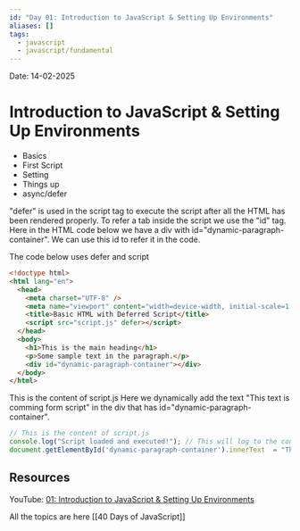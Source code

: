 ```yaml
---
id: "Day 01: Introduction to JavaScript & Setting Up Environments"
aliases: []
tags:
  - javascript
  - javascript/fundamental
---
```


Date: 14-02-2025

# Introduction to JavaScript & Setting Up Environments

- Basics
- First Script
- Setting
- Things up
- async/defer

"defer" is used in the script tag to execute the script after all the HTML has been rendered properly.
To refer a tab inside the script we use the "id" tag.
Here in the HTML code below we have a div with id="dynamic-paragraph-container".
We can use this id to refer it in the code.

The code below uses defer and script

```html
<!doctype html>
<html lang="en">
  <head>
    <meta charset="UTF-8" />
    <meta name="viewport" content="width=device-width, initial-scale=1.0" />
    <title>Basic HTML with Deferred Script</title>
    <script src="script.js" defer></script>
  </head>
  <body>
    <h1>This is the main heading</h1>
    <p>Some sample text in the paragraph.</p>
    <div id="dynamic-paragraph-container"></div>
  </body>
</html>
```

This is the content of script.js
Here we dynamically add the text "This text is comming form script" in the div that has id="dynamic-paragraph-container".

```JavaScript
// This is the content of script.js
console.log("Script loaded and executed!"); // This will log to the console
document.getElementById('dynamic-paragraph-container').innerText  = "This text is comming from script"
```

## Resources

YouTube: [01: Introduction to JavaScript & Setting Up Environments](https://www.youtube.com/watch?v=t8QXF85YovE&t=0s)

All the topics are here [[40 Days of JavaScript]]
